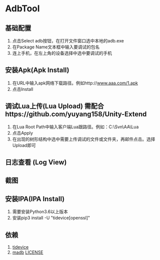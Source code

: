 # AdbTool

## 基础配置

1. 点击Select adb按钮，在打开文件窗口选中本地的adb.exe
2. 在Package Name文本框中输入要调试的包名
3. 连上手机，在左上角的设备选择中选中要调试的手机

## 安装Apk(Apk Install)

1. 在URL中输入apk网络下载路径。例如http://www.aaa.com/1.apk
2. 点击Install

## 调试Lua上传(Lua Upload) 需配合https://github.com/yuyang158/Unity-Extend

1. 在Lua Root Path中输入客户端Lua跟路径。例如：C:\Svn\AA\Lua
2. 点击Apply
3. 在出现的树形结构中选中需要上传调试的文件或文件夹，再邮件点击。选择Upload即可

## 日志查看 (Log View)

## 截图

## 安装IPA(IPA Install)

1. 需要安装Python3.6以上版本
2. 安装pip3 install -U "tidevice[openssl]"


## 依赖
1. [tidevice](https://github.com/alibaba/taobao-iphone-device)
2. [madb](https://github.com/quamotion/madb) [LICENSE](https://github.com/quamotion/madb/blob/master/LICENSE)
